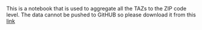 This is a notebook that is used to aggregate all the TAZs to the ZIP code level. 
The data cannot be pushed to GitHUB so please download it from this [link](https://uwnetid-my.sharepoint.com/:f:/g/personal/oolmedo_uw_edu/EknOJScpZ5hHlp73Ck6K9koBDey61fKjY3UOmLZMii6UaA?e=hlKWwG)
